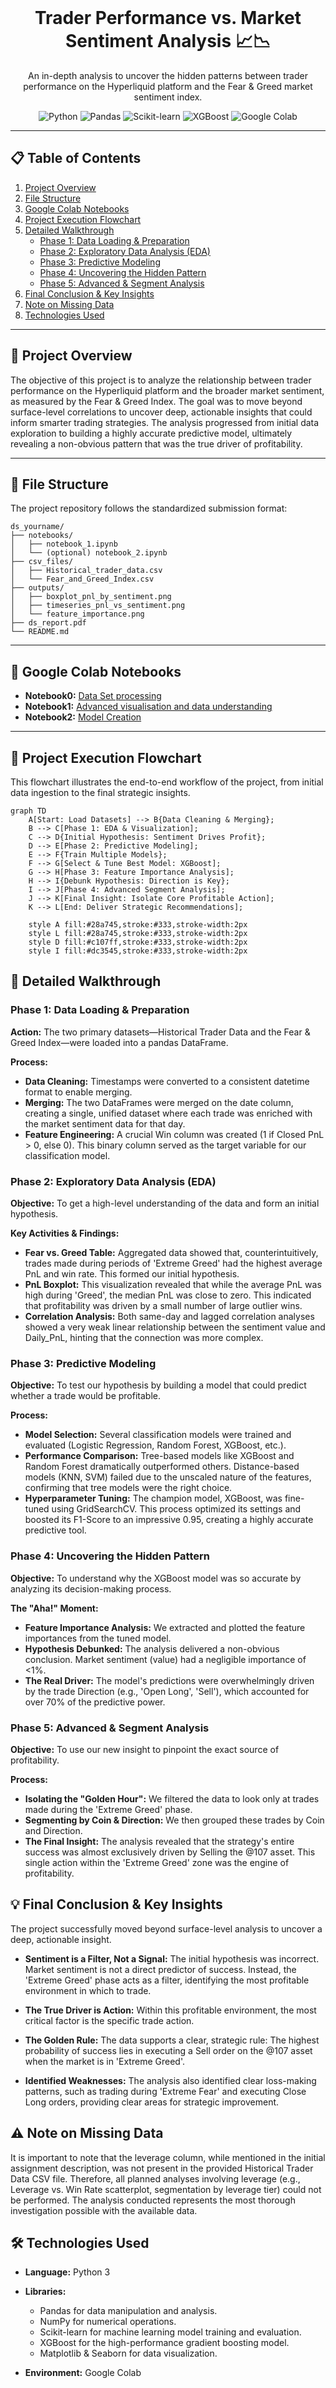 <br/>
<p align="center">
  <h1 align="center">Trader Performance vs. Market Sentiment Analysis 📈📉</h1>
</p>

<p align="center">
  An in-depth analysis to uncover the hidden patterns between trader performance on the Hyperliquid platform and the Fear & Greed market sentiment index.
</p>

<p align="center">
    <img src="https://img.shields.io/badge/Python-3776AB?style=for-the-badge&logo=python&logoColor=white" alt="Python">
    <img src="https://img.shields.io/badge/Pandas-2C2D72?style=for-the-badge&logo=pandas&logoColor=white" alt="Pandas">
    <img src="https://img.shields.io/badge/scikit--learn-F7931A?style=for-the-badge&logo=scikit-learn&logoColor=white" alt="Scikit-learn">
    <img src="https://img.shields.io/badge/XGBoost-006400?style=for-the-badge&logo=xgboost&logoColor=white" alt="XGBoost">
    <img src="https://img.shields.io/badge/Google%20Colab-F9AB00?style=for-the-badge&logo=googlecolab&logoColor=black" alt="Google Colab">
</p>

---

## 📋 Table of Contents

1. [Project Overview](#-project-overview)
2. [File Structure](#-file-structure)
3. [Google Colab Notebooks](#-google-colab-notebooks)
4. [Project Execution Flowchart](#-project-execution-flowchart)
5. [Detailed Walkthrough](#-detailed-walkthrough)
   - [Phase 1: Data Loading & Preparation](#phase-1-data-loading--preparation)
   - [Phase 2: Exploratory Data Analysis (EDA)](#phase-2-exploratory-data-analysis-eda)
   - [Phase 3: Predictive Modeling](#phase-3-predictive-modeling)
   - [Phase 4: Uncovering the Hidden Pattern](#phase-4-uncovering-the-hidden-pattern)
   - [Phase 5: Advanced & Segment Analysis](#phase-5-advanced--segment-analysis)
6. [Final Conclusion & Key Insights](#-final-conclusion--key-insights)
7. [Note on Missing Data](#-note-on-missing-data)
8. [Technologies Used](#-technologies-used)

---

## 🎯 Project Overview

The objective of this project is to analyze the relationship between trader performance on the Hyperliquid platform and the broader market sentiment, as measured by the Fear & Greed Index. The goal was to move beyond surface-level correlations to uncover deep, actionable insights that could inform smarter trading strategies. The analysis progressed from initial data exploration to building a highly accurate predictive model, ultimately revealing a non-obvious pattern that was the true driver of profitability.

---

## 📁 File Structure

The project repository follows the standardized submission format:

```
ds_yourname/
├── notebooks/
│   ├── notebook_1.ipynb
│   └── (optional) notebook_2.ipynb
├── csv_files/
│   ├── Historical_trader_data.csv
│   └── Fear_and_Greed_Index.csv
├── outputs/
│   ├── boxplot_pnl_by_sentiment.png
│   ├── timeseries_pnl_vs_sentiment.png
│   └── feature_importance.png
├── ds_report.pdf
└── README.md
```

---

## 🔗 Google Colab Notebooks

- **Notebook0:** [Data Set processing](https://colab.research.google.com/drive/12bNxLpJxPgs9_2lCT8kOR4sIvzEvnPkt?usp=sharing)
- **Notebook1:** [Advanced visualisation and data understanding](https://colab.research.google.com/drive/16XghtWRI0rSN7Q-1OcNMSi4-TvkPQgAu?usp=sharing)
- **Notebook2:** [Model Creation](https://colab.research.google.com/drive/1D5AMC9ITcHBvlRs82JDAPC6axKHZ35lL?usp=sharing)

---

## 🌊 Project Execution Flowchart

This flowchart illustrates the end-to-end workflow of the project, from initial data ingestion to the final strategic insights.

```mermaid
graph TD
    A[Start: Load Datasets] --> B{Data Cleaning & Merging};
    B --> C[Phase 1: EDA & Visualization];
    C --> D{Initial Hypothesis: Sentiment Drives Profit};
    D --> E[Phase 2: Predictive Modeling];
    E --> F{Train Multiple Models};
    F --> G[Select & Tune Best Model: XGBoost];
    G --> H[Phase 3: Feature Importance Analysis];
    H --> I{Debunk Hypothesis: Direction is Key};
    I --> J[Phase 4: Advanced Segment Analysis];
    J --> K[Final Insight: Isolate Core Profitable Action];
    K --> L[End: Deliver Strategic Recommendations];

    style A fill:#28a745,stroke:#333,stroke-width:2px
    style L fill:#28a745,stroke:#333,stroke-width:2px
    style D fill:#c107ff,stroke:#333,stroke-width:2px
    style I fill:#dc3545,stroke:#333,stroke-width:2px
```

## 👣 Detailed Walkthrough

### Phase 1: Data Loading & Preparation

**Action:** The two primary datasets—Historical Trader Data and the Fear & Greed Index—were loaded into a pandas DataFrame.

**Process:**

- **Data Cleaning:** Timestamps were converted to a consistent datetime format to enable merging.
- **Merging:** The two DataFrames were merged on the date column, creating a single, unified dataset where each trade was enriched with the market sentiment data for that day.
- **Feature Engineering:** A crucial Win column was created (1 if Closed PnL > 0, else 0). This binary column served as the target variable for our classification model.

### Phase 2: Exploratory Data Analysis (EDA)

**Objective:** To get a high-level understanding of the data and form an initial hypothesis.

**Key Activities & Findings:**

- **Fear vs. Greed Table:** Aggregated data showed that, counterintuitively, trades made during periods of 'Extreme Greed' had the highest average PnL and win rate. This formed our initial hypothesis.
- **PnL Boxplot:** This visualization revealed that while the average PnL was high during 'Greed', the median PnL was close to zero. This indicated that profitability was driven by a small number of large outlier wins.
- **Correlation Analysis:** Both same-day and lagged correlation analyses showed a very weak linear relationship between the sentiment value and Daily_PnL, hinting that the connection was more complex.

### Phase 3: Predictive Modeling

**Objective:** To test our hypothesis by building a model that could predict whether a trade would be profitable.

**Process:**

- **Model Selection:** Several classification models were trained and evaluated (Logistic Regression, Random Forest, XGBoost, etc.).
- **Performance Comparison:** Tree-based models like XGBoost and Random Forest dramatically outperformed others. Distance-based models (KNN, SVM) failed due to the unscaled nature of the features, confirming that tree models were the right choice.
- **Hyperparameter Tuning:** The champion model, XGBoost, was fine-tuned using GridSearchCV. This process optimized its settings and boosted its F1-Score to an impressive 0.95, creating a highly accurate predictive tool.

### Phase 4: Uncovering the Hidden Pattern

**Objective:** To understand why the XGBoost model was so accurate by analyzing its decision-making process.

**The "Aha!" Moment:**

- **Feature Importance Analysis:** We extracted and plotted the feature importances from the tuned model.
- **Hypothesis Debunked:** The analysis delivered a non-obvious conclusion. Market sentiment (value) had a negligible importance of <1%.
- **The Real Driver:** The model's predictions were overwhelmingly driven by the trade Direction (e.g., 'Open Long', 'Sell'), which accounted for over 70% of the predictive power.

### Phase 5: Advanced & Segment Analysis

**Objective:** To use our new insight to pinpoint the exact source of profitability.

**Process:**

- **Isolating the "Golden Hour":** We filtered the data to look only at trades made during the 'Extreme Greed' phase.
- **Segmenting by Coin & Direction:** We then grouped these trades by Coin and Direction.
- **The Final Insight:** The analysis revealed that the strategy's entire success was almost exclusively driven by Selling the @107 asset. This single action within the 'Extreme Greed' zone was the engine of profitability.

## 💡 Final Conclusion & Key Insights

The project successfully moved beyond surface-level analysis to uncover a deep, actionable insight.

- **Sentiment is a Filter, Not a Signal:** The initial hypothesis was incorrect. Market sentiment is not a direct predictor of success. Instead, the 'Extreme Greed' phase acts as a filter, identifying the most profitable environment in which to trade.

- **The True Driver is Action:** Within this profitable environment, the most critical factor is the specific trade action.

- **The Golden Rule:** The data supports a clear, strategic rule: The highest probability of success lies in executing a Sell order on the @107 asset when the market is in 'Extreme Greed'.

- **Identified Weaknesses:** The analysis also identified clear loss-making patterns, such as trading during 'Extreme Fear' and executing Close Long orders, providing clear areas for strategic improvement.

## ⚠️ Note on Missing Data

It is important to note that the leverage column, while mentioned in the initial assignment description, was not present in the provided Historical Trader Data CSV file. Therefore, all planned analyses involving leverage (e.g., Leverage vs. Win Rate scatterplot, segmentation by leverage tier) could not be performed. The analysis conducted represents the most thorough investigation possible with the available data.

## 🛠️ Technologies Used

- **Language:** Python 3

- **Libraries:**
  - Pandas for data manipulation and analysis.
  - NumPy for numerical operations.
  - Scikit-learn for machine learning model training and evaluation.
  - XGBoost for the high-performance gradient boosting model.
  - Matplotlib & Seaborn for data visualization.

- **Environment:** Google Colab
